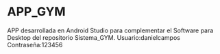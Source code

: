 # APP_GYM
APP desarrollada en Android Studio para complementar el Software para Desktop del repositorio Sistema_GYM.
Usuario:danielcampos  Contraseña:123456
